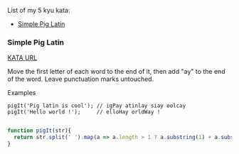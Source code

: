 List of my 5 kyu kata:
- [Simple Pig Latin](#simple-pig-latin)


### Simple Pig Latin 

[KATA URL](https://www.codewars.com/kata/simple-pig-latin/train/javascript)

Move the first letter of each word to the end of it, then add "ay" to the end of the word. Leave punctuation marks untouched.

Examples
```
pigIt('Pig latin is cool'); // igPay atinlay siay oolcay
pigIt('Hello world !');     // elloHay orldWay !
```

```javascript

function pigIt(str){
  return str.split(' ').map(a => a.length > 1 ? a.substring(1) + a.substring(0,1) + "ay" : a ).join(" "); 
}

```
